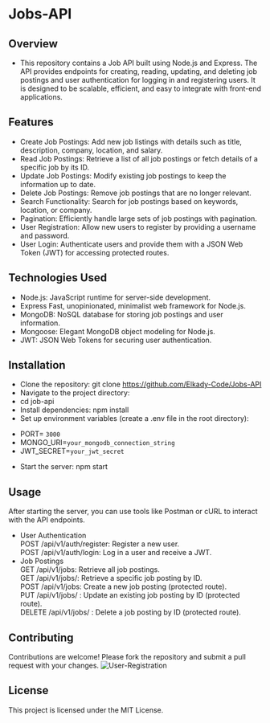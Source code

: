 # Jobs-API

## Overview
* This repository contains a Job API built using Node.js and Express. The API provides endpoints for creating, reading, updating, and deleting job postings and user authentication for logging in and registering users. It is designed to be scalable, efficient, and easy to integrate with front-end applications.

## Features
- Create Job Postings: Add new job listings with details such as title, description, company, location, and salary.
- Read Job Postings: Retrieve a list of all job postings or fetch details of a specific job by its ID.
- Update Job Postings: Modify existing job postings to keep the information up to date.
- Delete Job Postings: Remove job postings that are no longer relevant.
- Search Functionality: Search for job postings based on keywords, location, or company.
- Pagination: Efficiently handle large sets of job postings with pagination.
- User Registration: Allow new users to register by providing a username and password.
- User Login: Authenticate users and provide them with a JSON Web Token (JWT) for accessing protected routes.

## Technologies Used
- Node.js: JavaScript runtime for server-side development.
- Express Fast, unopinionated, minimalist web framework for Node.js.
- MongoDB: NoSQL database for storing job postings and user information.
- Mongoose: Elegant MongoDB object modeling for Node.js.
- JWT: JSON Web Tokens for securing user authentication.

## Installation
- Clone the repository: git clone https://github.com/Elkady-Code/Jobs-API
- Navigate to the project directory:
- cd job-api
- Install dependencies: npm install
- Set up environment variables (create a .env file in the root directory):
* PORT= `3000`
* MONGO_URI=`your_mongodb_connection_string`
* JWT_SECRET=`your_jwt_secret`
- Start the server: npm start

## Usage
After starting the server, you can use tools like Postman or cURL to interact with the API endpoints.

- User Authentication <br>
POST /api/v1/auth/register: Register a new user. <br>
POST /api/v1/auth/login: Log in a user and receive a JWT.
- Job Postings <br>
GET /api/v1/jobs: Retrieve all job postings. <br>
GET /api/v1/jobs/: Retrieve a specific job posting by ID. <br>
POST /api/v1/jobs: Create a new job posting (protected route). <br>
PUT /api/v1/jobs/ : Update an existing job posting by ID (protected route). <br>
DELETE /api/v1/jobs/ : Delete a job posting by ID (protected route).
## Contributing
Contributions are welcome! Please fork the repository and submit a pull request with your changes.
![User-Registration](https://github.com/user-attachments/assets/740df2eb-fe22-4664-ab8c-b69e60fc7eca)
## License
This project is licensed under the MIT License.
